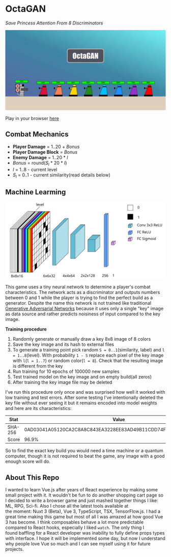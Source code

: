 # OctaGAN

*Save Princess Attention From 8 Discriminators*

![banner](/src/public/banner.png)

Play in your browser [here](https://morozig.github.io/octagan/)

## Combat Mechanics
- **Player Damage** = 1..20 + *Bonus*
- **Player Damage Block** = *Bonus*
- **Enemy Damage** = 1..20 * *l*
- *Bonus* = round(*S<sub>l</sub>* * 20 * *l*)
- *l* = 1..8 - current level
- *S<sub>l</sub>* = 0..1 - current similarity(read details below)

## Machine Learming

![graph](/ml/graph.svg)

This game uses a tiny neural network to determine a player's combat
characteristics. The network acts as a discriminator and outputs numbers
between 0 and 1 while the player is trying to find the perfect build as
a generator. Despite the name this network is not trained like traditional
[Generative Adversarial Networks](https://arxiv.org/abs/1406.2661)
because it uses only a single "key" image as data source and rather
predicts noisiness of input compared to the key image.

**Training procedure**

1. Randomly generate or manually draw a key 8x8 image of 8 colors
2. Save the key image and its hash to external files
3. To generate a training point pick random `S = 0..1`(similarity, label)
and `l = 1..8`(level). With probability `1 - S` replace each pixel of the key image with `l`(`l = 1..7`) or random color(`l = 8`). 
Check that the resulting image is different from the key
4. Run training for 10 epochs of 100000 new samples
5. Test trained model on the key image and on empty build(all zeros)
6. After training the key image file may be deleted

I've run this procedure only once and was surprised how well it worked with
low training and test errors. After some testing I've intentionally deleted
the key file without ever seeing it but it remains encoded into model weights
and here are its characteristics:

| Stat | Value |
| --- | --- |
|SHA-256|0AD03041A05120CA2C8A8C843EA3228EE83AD49B11CDD74F119A605DD2502CB8|
|Score|96.9%|

So to find the exact key build you would need a time machine or a quantum computer, though it is not required to beat the game, any image with a good 
enough score will do.

## About This Repo

I wanted to learn Vue.js after years of React experience by making some small 
project with it. It wouldn't be fun to do another shopping cart page so I 
decided to write a browser game and just mashed together things I like: ML, 
RPG, Sci-fi. Also I chose all the latest tools available at the moment: Nuxt 3 
(Beta), Vue 3, TypeScript, TSX, TensorFlow.js. I had a great time making this 
game but most of all I was amazed at how good Vue 3 has become. I think 
composables behave a lot more predictable compared to React hooks, especially 
I liked `watch`. The only thing I found baffling for a React developer was 
inability to fully define props types with interface. I hope it will be 
implemented some day, but now I understand why people love Vue so much and I 
can see myself using it for future projects.
